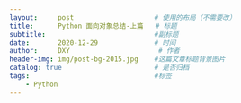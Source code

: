 ```yaml
---
layout:     post                    # 使用的布局（不需要改）
title:      Python 面向对象总结-上篇   # 标题 
subtitle:    						#副标题
date:       2020-12-29              # 时间
author:     DXY                      # 作者
header-img: img/post-bg-2015.jpg    #这篇文章标题背景图片
catalog: true                       # 是否归档
tags:                               #标签
    - Python
---
```



